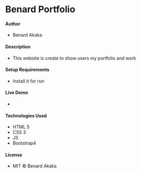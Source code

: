# Benard Portfolio

#### Author
* Benard Akaka

#### Description
* This website is create to show users my portfolio and work

#### Setup Requirements
* Install it for run

#### Live Demo
* 
#### Technologies Used
* HTML 5
* CSS 3
* JS
* Bootstrap4

#### License
* MIT © Benard Akaka
